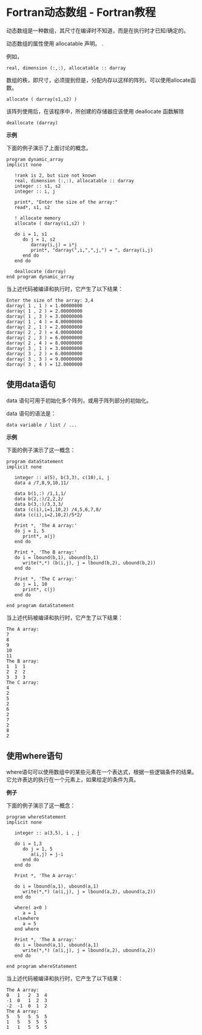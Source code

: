 # Fortran动态数组 - Fortran教程

动态数组是一种数组，其尺寸在编译时不知道，而是在执行时才已知/确定的。

动态数组的属性使用 allocatable 声明。 .

例如，

```
real, dimension (:,:), allocatable :: darray    
```

数组的秩，即尺寸，必须提到但是，分配内存以这样的阵列，可以使用allocate函数。

```
allocate ( darray(s1,s2) )      
```

该阵列使用后，在该程序中，所创建的存储器应该使用 deallocate 函数解除

```
deallocate (darray)  
```

**示例**

下面的例子演示了上面讨论的概念。

```
program dynamic_array 
implicit none 

   !rank is 2, but size not known   
   real, dimension (:,:), allocatable :: darray    
   integer :: s1, s2     
   integer :: i, j     

   print*, "Enter the size of the array:"     
   read*, s1, s2      

   ! allocate memory      
   allocate ( darray(s1,s2) )      

   do i = 1, s1           
      do j = 1, s2                
         darray(i,j) = i*j               
         print*, "darray(",i,",",j,") = ", darray(i,j)           
      end do      
   end do      

   deallocate (darray)  
end program dynamic_array
```

当上述代码被编译和执行时，它产生了以下结果：

```
Enter the size of the array: 3,4
darray( 1 , 1 ) = 1.00000000    
darray( 1 , 2 ) = 2.00000000    
darray( 1 , 3 ) = 3.00000000    
darray( 1 , 4 ) = 4.00000000    
darray( 2 , 1 ) = 2.00000000    
darray( 2 , 2 ) = 4.00000000    
darray( 2 , 3 ) = 6.00000000    
darray( 2 , 4 ) = 8.00000000    
darray( 3 , 1 ) = 3.00000000    
darray( 3 , 2 ) = 6.00000000    
darray( 3 , 3 ) = 9.00000000    
darray( 3 , 4 ) = 12.0000000   

```

## 使用data语句

data 语句可用于初始化多个阵列，或用于阵列部分的初始化。

data 语句的语法是：

```
data variable / list / ...
```

**示例**

下面的例子演示了这一概念：

```
program dataStatement
implicit none

   integer :: a(5), b(3,3), c(10),i, j
   data a /7,8,9,10,11/ 

   data b(1,:) /1,1,1/ 
   data b(2,:)/2,2,2/ 
   data b(3,:)/3,3,3/ 
   data (c(i),i=1,10,2) /4,5,6,7,8/ 
   data (c(i),i=2,10,2)/5*2/

   Print *, 'The A array:'
   do j = 1, 5                
      print*, a(j)           
   end do 

   Print *, 'The B array:'
   do i = lbound(b,1), ubound(b,1)
      write(*,*) (b(i,j), j = lbound(b,2), ubound(b,2))
   end do

   Print *, 'The C array:' 
   do j = 1, 10                
      print*, c(j)           
   end do      

end program dataStatement
```

当上述代码被编译和执行时，它产生了以下结果：

```
The A array:
7
8
9
10
11
The B array:
1  1  1
2  2  2
3  3  3
The C array:
4
2
5
2
6
2
7
2
8
2

```

## 使用where语句

where语句可以使用数组中的某些元素在一个表达式，根据一些逻辑条件的结果。它允许表达的执行在一个元素上，如果给定的条件为真。

**例子**

下面的例子演示了这一概念：

```
program whereStatement
implicit none

   integer :: a(3,5), i , j

   do i = 1,3
      do j = 1, 5                
         a(i,j) = j-i          
      end do 
   end do

   Print *, 'The A array:'

   do i = lbound(a,1), ubound(a,1)
      write(*,*) (a(i,j), j = lbound(a,2), ubound(a,2))
   end do

   where( a<0 ) 
      a = 1 
   elsewhere
      a = 5
   end where

   Print *, 'The A array:'
   do i = lbound(a,1), ubound(a,1)
      write(*,*) (a(i,j), j = lbound(a,2), ubound(a,2))
   end do   

end program whereStatement
```

当上述代码被编译和执行时，它产生了以下结果：

```
The A array:
0   1   2  3  4
-1  0   1  2  3
-2  -1  0  1  2
The A array:
5   5   5  5  5
1   5   5  5  5
1   1   5  5  5
```

 